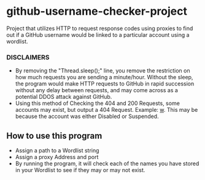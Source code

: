 # github-username-checker-project
Project that utilizes HTTP to request response codes using proxies to find out if a GitHub username would be linked to a particular account using a wordlist.
### DISCLAIMERS
- By removing the "Thread.sleep();" line, you remove the restriction on how much requests you are sending a minute/hour. Without the sleep, the program would make HTTP requests to GitHub in rapid succession without any delay between requests, and may come across as a potential DDOS attack against GitHub.
- Using this method of Checking the 404 and 200 Requests, some accounts may exist, but output a 404 Request. Example: [w](https://github.com/w). This may be because the account was either Disabled or Suspended.

## How to use this program
- Assign a path to a Wordlist string
- Assign a proxy Address and port
- By running the program, it will check each of the names you have stored in your Wordlist to see if they may or may not exist.
